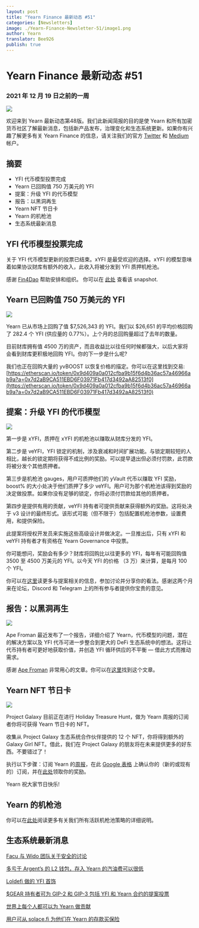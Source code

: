 ```yaml
---
layout: post
title: "Yearn Finance 最新动态 #51"
categories: [Newsletters]
image: ./Yearn-Finance-Newsletter-51/image1.png
author: Yearn
translator: Bee926
publish: true
---
```


# Yearn Finance 最新动态 #51

### 2021 年 12 月 19 日之前的一周

![](image1.png)

欢迎来到 Yearn 最新动态第48版。我们此新闻简报的目的是使 Yearn 和所有加密货币社区了解最新消息，包括新产品发布，治理变化和生态系统更新。如果你有兴趣了解更多有关 Yearn Finance 的信息，请关注我们的官方 [Twitter](https://twitter.com/iearnfinance) 和 [Medium](https://medium.com/iearn) 帐户。

## 摘要

- YFI 代币模型投票完成
- Yearn 已回购值 750 万美元的 YFI
- 提案：升级 YFI 的代币模型
- 报告：以黑洞再生
- Yearn NFT 节日卡
- Yearn 的机枪池
- 生态系统最新消息

## YFI 代币模型投票完成

关于 YFI 代币模型更新的投票已结束。xYFI 是最受欢迎的选择。xYFI 的模型意味着如果协议财库有额外的收入，此收入将被分发到 YFI 质押机枪池。

感谢  [Fin4Dao](https://twitter.com/Fin4Dao) 帮助安排和组织。 你可以在 [此处](https://snapshot.org/#/ybaby.eth/proposal/0x783cb3d57dd59b2827f6a42967375f06504cc947ebaa3c0e495c7b29ffd47aea) 查看该 snapshot.

## Yearn 已回购值 750 万美元的 YFI

![](image2.png)

Yearn 已从市场上回购了值 $7,526,343 的 YFI。我们以 $26,651 的平均价格回购了 282.4 个 YFI (供应量的 0.77%）。上个月的总回购量超过了去年的数量。

目前财库拥有值 4500 万的资产，而且收益比以往任何时候都强大，以后大家将会看到财库更积极地回购 YFI。你的下一步是什么呢?

我们也正在回购大量的 yvBOOST 以恢复价格的描定。你可以在这里找到交易: [https://etherscan.io/token/0x9d409a0a012cfba9b15f6d4b36ac57a46966ab9a?a=0x7d2aB9CA511EBD6F03971Fb417d3492aA82513f0](https://etherscan.io/token/0x9d409a0a012cfba9b15f6d4b36ac57a46966ab9a?a=0x7d2aB9CA511EBD6F03971Fb417d3492aA82513f0)

## 提案：升级 YFI 的代币模型

![](image3.png)

第一步是 xYFI，质押在 xYFI 的机枪池以赚取从财库分发的 YFI。

第二步是 veYFI，YFI 锁定的机制，涉及衰减和时间扩展功能。与锁定期较短的人相比，越长的锁定期将获得不成比例的奖励。可以提早退出但必须付罚款，此罚款将被分发个其他质押者。

第三步是机枪池 gauges，用户可质押他们的 yVault 代币以赚取 YFI 奖励，boost% 的大小处决于他们质押了多少 veYFI。用户可为那个机枪池该得到奖励的决定做投票。如果你没有足够的锁定，你将必须付罚款给其他的质押者。

第四步是提供有用的贡献，veYFI 持有者可提供贡献来获得额外的奖励。这将处决于 v3 设计的最终形式。该形式可能（但不限于）包括配置机枪池参数，设置费用，和提供保险。

此提案将授权开发员来实施这些高级设计并做决定。一旦推出后，只有 xYFI 和 veYFI 持有者才有资格在 Yearn Governance 中投票。

你可能想问，奖励会有多少？财库将回购比以往更多的 YFI，每年有可能回购值 3500 至 4500 万美元的 YFI。以今天 YFI 的价格 （3 万）来计算，是每月 100 个 YFI。

你可以在[这里](https://gov.yearn.finance/t/proposal-evolving-yfi-tokenomics/11994)读更多与提案相关的信息，参加讨论并分享你的看法。感谢这两个月来在论坛，Discord 和 Telegram 上的所有参与者提供你宝贵的意见。

## 报告：以黑洞再生

![](image4.png)

Ape Froman 最近发布了一个报告，详细介绍了 Yearn，代币模型的问题，潜在的解决方案以及 YFI 代币可进一步整合到更大的 DeFi 生态系统中的想法。这将让代币持有者可更好地获取价值，并创造 YFI 循环供应的不平衡 — 借此方式而推动需求。

感谢 [Ape Froman](https://medium.com/@portiadog) 非常用心的文章。你可以在[这里](https://medium.com/@portiadog/yfi-reborn-as-a-black-hole-db249b90ed5a)找到这个文章。

## Yearn NFT 节日卡

![](image5.png)

Project Galaxy 目前正在进行 Holiday Treasure Hunt，做为 Yearn 周报的订阅者你将可获得 Yearn 节日卡的 NFT。

收集从 Project Galaxy 生态系统合作伙伴提供的 12 个 NFT，你将得到额外的 Galaxy Girl NFT。借此，我们在 Project Galaxy 的朋友将在未来提供更多的好东西。不要错过了！

执行以下步骤：订阅 Yearn 的[周报](https://yearn.substack.com/)，在此 [Google 表格](https://forms.gle/gsVpRsjdSXxyaXha9) 上确认你的（新的或现有的）订阅，并在[此处](https://galaxy.eco/yearn/campaign/GCTj8UUaoD)领取你的奖励。

Yearn 祝大家节日快乐!

## Yearn 的机枪池

你可以在[此处](https://medium.com/yearn-state-of-the-vaults/the-vaults-at-yearn-9237905ffed3)阅读更多有关我们所有活跃机枪池策略的详细说明。

## 生态系统最新消息

[Facu 与 Wido 团队关于安全的讨论](https://www.joinwido.com/blog/chat-with-facu-about-wido-together-and-its-security-model)

[多亏于 Argent’s 的 L2 钱包，存入 Yearn 的汽油费可以很低](https://twitter.com/argentHQ/status/1471503921851944983)

[Loldefi 做的 YFI 首饰](https://twitter.com/loldefi/status/1470449196939493383)

[$GEAR 持有者可为 GIP-2 和 GIP-3 包括 YFI 和 Yearn 合约的提案投票](https://twitter.com/GearboxProtocol/status/1472299963149426696?s=20)

[世界上每个人都可以为 Yearn 做贡献](https://twitter.com/bantg/status/1472038972092207107?s=20)

[用户可从 solace.fi 为他们在 Yearn 的存款买保险](https://twitter.com/SolaceFi/status/1471594979638321153?s=20)
